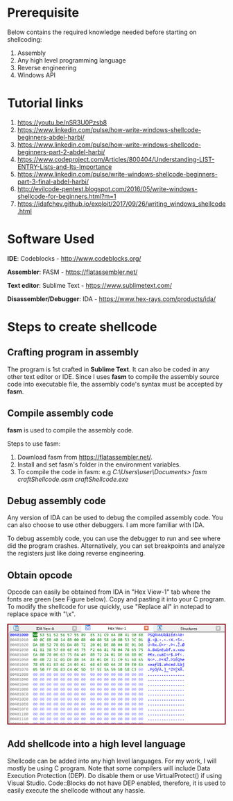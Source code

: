 # Prerequisite
Below contains the required knowledge needed before starting on shellcoding:
1. Assembly
2. Any high level programming language
3. Reverse engineering
4. Windows API

# Tutorial links
1. https://youtu.be/nSR3U0Pzsb8
2. https://www.linkedin.com/pulse/how-write-windows-shellcode-beginners-abdel-harbi/
3. https://www.linkedin.com/pulse/how-write-windows-shellcode-beginners-part-2-abdel-harbi/
4. https://www.codeproject.com/Articles/800404/Understanding-LIST-ENTRY-Lists-and-Its-Importance
5. https://www.linkedin.com/pulse/write-windows-shellcode-beginners-part-3-final-abdel-harbi/
6. http://evilcode-pentest.blogspot.com/2016/05/write-windows-shellcode-for-beginners.html?m=1
7. https://idafchev.github.io/exploit/2017/09/26/writing_windows_shellcode.html


# Software Used
**IDE**: Codeblocks - http://www.codeblocks.org/

**Assembler**: FASM - https://flatassembler.net/

**Text editor**: Sublime Text - https://www.sublimetext.com/

**Disassembler/Debugger**: IDA - https://www.hex-rays.com/products/ida/


# Steps to create shellcode
## Crafting program in assembly
The program is 1st crafted in **Sublime Text**. It can also be coded in any other text editor or IDE. Since I uses **fasm** to compile the assembly source code into executable file, the assembly code's syntax must be accepted by **fasm**.

## Compile assembly code
**fasm** is used to compile the assembly code.

Steps to use fasm:
1. Download fasm from https://flatassembler.net/.
2. Install and set fasm's folder in the environment variables.
3. To compile the code in fasm: e.g *C:\Users\user\Documents> fasm craftShellcode.asm craftShellcode.exe*

## Debug assembly code
Any version of IDA can be used to debug the compiled assembly code. You can also choose to use other debuggers. I am more familiar with IDA.

To debug assembly code, you can use the debugger to run and see where did the program crashes. Alternatively, you can set breakpoints and analyze the registers just like doing reverse engineering.

## Obtain opcode
Opcode can easily be obtained from IDA in "Hex View-1" tab where the fonts are green (see Figure below). Copy and pasting it into your C program. To modify the shellcode for use quickly, use "Replace all" in notepad to replace space with "\x".

<p align="center">
  <img src="README%20Images/opcodes.png" title="Opcode example in IDA">
</p>

## Add shellcode into a high level language
Shellcode can be added into any high level languages. For my work, I will mostly be using C program. Note that some compilers will include Data Execution Protection (DEP). Do disable them or use VirtualProtect() if using Visual Studio. Code::Blocks do not have DEP enabled, therefore, it is used to easily execute the shellcode without any hassle.